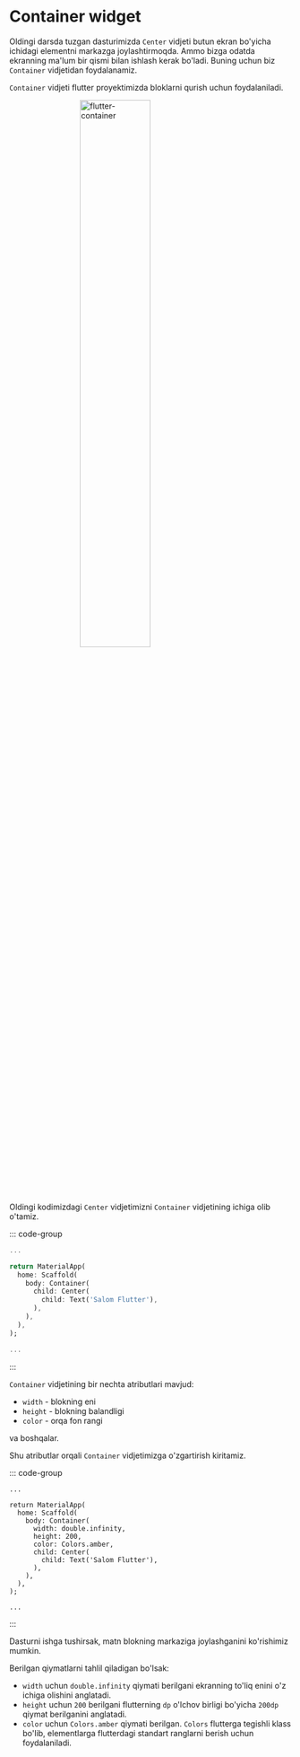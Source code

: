 # Container widget

Oldingi darsda tuzgan dasturimizda `Center` vidjeti butun ekran bo'yicha ichidagi elementni markazga joylashtirmoqda.
Ammo bizga odatda ekranning ma'lum bir qismi bilan ishlash kerak bo'ladi. Buning uchun biz `Container` vidjetidan
foydalanamiz.

`Container` vidjeti flutter proyektimizda bloklarni qurish uchun foydalaniladi.

![flutter-container](https://documentation-uz.fra1.cdn.digitaloceanspaces.com/flutter/flutter-container.png)

Oldingi kodimizdagi `Center` vidjetimizni `Container` vidjetining ichiga olib o'tamiz.

::: code-group

```dart {5,9} [lib/main.dart]
...

return MaterialApp(
  home: Scaffold(
    body: Container(
      child: Center(
        child: Text('Salom Flutter'),
      ),
    ),
  ),
);

...
```

:::

`Container` vidjetining bir nechta atributlari mavjud:

* `width` - blokning eni
* `height` - blokning balandligi
* `color` - orqa fon rangi

va boshqalar.

Shu atributlar orqali `Container` vidjetimizga o'zgartirish kiritamiz.

::: code-group

```dart{6-8} [lib/main.dart]
...

return MaterialApp(
  home: Scaffold(
    body: Container(
      width: double.infinity,
      height: 200,
      color: Colors.amber,
      child: Center(
        child: Text('Salom Flutter'),
      ),
    ),
  ),
);

...
```

:::

Dasturni ishga tushirsak, matn blokning markaziga joylashganini ko'rishimiz mumkin.

Berilgan qiymatlarni tahlil qiladigan bo'lsak:

* `width` uchun `double.infinity` qiymati berilgani ekranning to'liq enini o'z ichiga olishini anglatadi.
* `height` uchun `200` berilgani flutterning `dp` o'lchov birligi bo'yicha `200dp` qiymat berilganini anglatadi.
* `color` uchun `Colors.amber` qiymati berilgan. `Colors` flutterga tegishli klass bo'lib, elementlarga flutterdagi
  standart ranglarni berish uchun foydalaniladi.

<style scoped>
img {
    width: 50%;
    margin-left: 25%;
}
</style>

